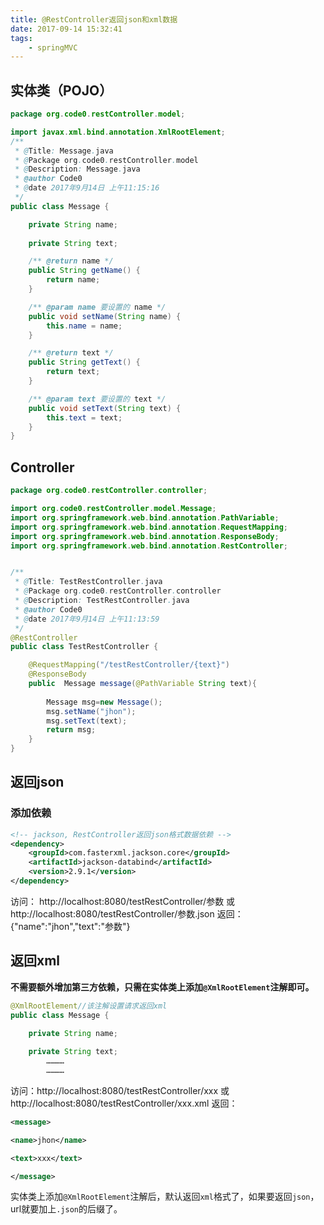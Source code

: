 ```yaml
---
title: @RestController返回json和xml数据
date: 2017-09-14 15:32:41
tags:
	- springMVC
---
```


## 实体类（POJO）

``` java
package org.code0.restController.model;

import javax.xml.bind.annotation.XmlRootElement;
/**  
 * @Title: Message.java
 * @Package org.code0.restController.model
 * @Description: Message.java
 * @author Code0   
 * @date 2017年9月14日 上午11:15:16 
 */
public class Message {

	private String name;
	
	private String text;

	/** @return name */
	public String getName() {
		return name;
	}

	/** @param name 要设置的 name */
	public void setName(String name) {
		this.name = name;
	}

	/** @return text */
	public String getText() {
		return text;
	}

	/** @param text 要设置的 text */
	public void setText(String text) {
		this.text = text;
	}
}

```
<!-- more -->

## Controller
``` java
package org.code0.restController.controller;

import org.code0.restController.model.Message;
import org.springframework.web.bind.annotation.PathVariable;
import org.springframework.web.bind.annotation.RequestMapping;
import org.springframework.web.bind.annotation.ResponseBody;
import org.springframework.web.bind.annotation.RestController;


/**  
 * @Title: TestRestController.java
 * @Package org.code0.restController.controller
 * @Description: TestRestController.java
 * @author Code0   
 * @date 2017年9月14日 上午11:13:59 
 */
@RestController
public class TestRestController {

	@RequestMapping("/testRestController/{text}")
	@ResponseBody
	public  Message message(@PathVariable String text){
		
		Message msg=new Message();
		msg.setName("jhon");
		msg.setText(text);
		return msg;
	}
}

```
## 返回json
### 添加依赖
``` xml
<!-- jackson, RestController返回json格式数据依赖 -->
<dependency>
    <groupId>com.fasterxml.jackson.core</groupId>
    <artifactId>jackson-databind</artifactId>
    <version>2.9.1</version>
</dependency>

```
访问： http://localhost:8080/testRestController/参数 或 http://localhost:8080/testRestController/参数.json
返回： {"name":"jhon","text":"参数"}

## 返回xml
**不需要额外增加第三方依赖，只需在实体类上添加`@XmlRootElement`注解即可。**
``` java
@XmlRootElement//该注解设置请求返回xml
public class Message {

	private String name;
	
	private String text;
		…………
		…………
```

访问：http://localhost:8080/testRestController/xxx 或 http://localhost:8080/testRestController/xxx.xml
返回：
``` xml
<message>

<name>jhon</name>

<text>xxx</text>

</message>
```
实体类上添加`@XmlRootElement`注解后，默认返回`xml`格式了，如果要返回`json`，url就要加上`.json`的后缀了。



